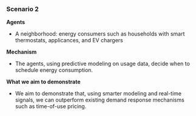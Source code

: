 ### Scenario 2

**Agents**

- A neighborhood: energy consumers such as households with smart thermostats, applicances, and EV chargers

**Mechanism**

- The agents, using predictive modeling on usage data, decide when to schedule energy consumption.

**What we aim to demonstrate**

- We aim to demonstrate that, using smarter modeling and real-time signals, we can outperform existing demand response mechanisms such as time-of-use pricing.
